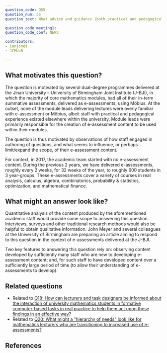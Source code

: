 ```yaml
---
question_code: Q55 
question_num: 55 
question_text: What advice and guidance (both practical and pedagogical) is available to mathematics lecturers about using e-assessment in their courses, and to what extent do they engage with it? 

question_code_meeting1:  
question_code_conf: NEW3 

contributors: 
- ianjones
- JCMUoB

---
```



## What motivates this question?

The question is motivated by several dual-degree programmes delivered at the Jinan University – University of Birmingham Joint Institute (J-BJI), in which the majority of core mathematics modules, had all of their in-term summative assessments, delivered as e-assessments, using Möbius. At the outset, none of the module leads delivering lectures were overly familiar with e-assessment or Möbius, albeit staff with practical and pedagogical experience existed elsewhere within the university. Module leads were primarily responsible for the creation of e-assessment content to be used within their modules.  

The question is thus motivated by observations of how staff engaged in authoring of questions, and what seems to influence, or perhaps limit/expand the scope, of their e-assessment content.

For context, in 2017, the academic team started with no e-assessment content. During the previous 2 years, we have delivered e-assessments, roughly every 2 weeks, for 32 weeks of the year, to roughly 600 students in 3 year-groups. These e-assessments cover a variety of courses in real analysis, calculus, algebra, combinatorics, probability & statistics, optimization, and mathematical finance. 
  

## What might an answer look like?

Quantitative analysis of the content produced by the aforementioned academic staff would provide some scope to answering this question. Interviews, surveys and other traditional research methods would also be helpful to obtain qualitative information. John Meyer and several colleagues at the University of Birmingham are preparing an article aiming to respond to this question in the context of e-assessments delivered at the J-BJI. 

Two key features to answering this question rely on: observing content developed by sufficiently many staff who are new to developing e-assessment content; and, for such staff to have developed content over a sufficiently large period of time (to allow their understanding of e-assessments to develop).

## Related questions

* Related to [Q18: How can lecturers and task designers be informed about the interaction of university mathematics students in formative computer-based tasks in real practice to help them act upon these findings in an effective way?](Q18)
* Related to [Q20: What might a "hierarchy of needs" look like for mathematics lecturers who are transitioning to increased use of e-assessments?](Q20)

## References
